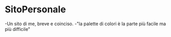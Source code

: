 # SitoPersonale
 -Un sito di me, breve e coinciso.
  -"la palette di colori è la parte più facile ma più difficile"
